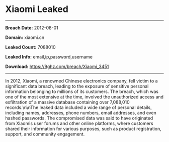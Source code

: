 # Xiaomi Leaked

------------
**Breach Date:** 2012-08-01

**Domain:** xiaomi.cn

**Leaked Count:** 7088010

**Leaked Info:** email,ip,password,username

**Download:** https://9ghz.com/breach/Xiaomi_3451

------------
In 2012, Xiaomi, a renowned Chinese electronics company, fell victim to a significant data breach, leading to the exposure of sensitive personal information belonging to millions of its customers. The breach, which was one of the most extensive at the time, involved the unauthorized access and exfiltration of a massive database containing over 7,088,010 records.\n\nThe leaked data included a wide range of personal details, including names, addresses, phone numbers, email addresses, and even hashed passwords. The compromised data was said to have originated from Xiaomis user forums and other online platforms, where customers shared their information for various purposes, such as product registration, support, and community engagement.
